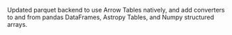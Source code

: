 Updated parquet backend to use Arrow Tables natively, and add converters to and from pandas DataFrames, Astropy Tables, and Numpy structured arrays.
